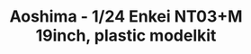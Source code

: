 ---
layout: product
title: "Aoshima - 1/24 Enkei NT03+M 19inch, plastic modelkit"
price: "TBA" 
desc: "N/A"
img_path: "/assets/img/AO53928.jpg"
brand: "N/A"
available: false
special_offer: false
new: false
soon: false
cat: "010000"
subcat: "013700"
subsubcat: "0N/A"
sifra: "AO53928"
popular: false
---